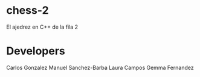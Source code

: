 # chess-2
El ajedrez en C++ de la fila 2
# Developers
Carlos Gonzalez
Manuel Sanchez-Barba
Laura Campos
Gemma Fernandez
